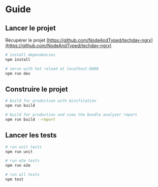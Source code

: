 # Guide
## Lancer le projet

Récupérer le projet [https://github.com/NodeAndTyped/techday-ngrx](https://github.com/NodeAndTyped/techday-ngrx)

``` bash
# install dependencies
npm install

# serve with hot reload at localhost:8080
npm run dev
```

## Construire le projet
```bash
# build for production with minification
npm run build

# build for production and view the bundle analyzer report
npm run build --report
```

## Lancer les tests

```bash
# run unit tests
npm run unit

# run e2e tests
npm run e2e

# run all tests
npm test
```
